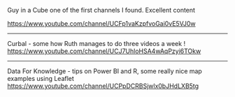 Guy in a Cube one of the first channels I found.  Excellent content

https://www.youtube.com/channel/UCFp1vaKzpfvoGai0vE5VJ0w

---
Curbal - some how Ruth manages to do three videos a week !
https://www.youtube.com/channel/UCJ7UhloHSA4wAqPzyi6TOkw

---
Data For Knowledge - tips on Power BI and R, some really nice map examples using Leaflet
https://www.youtube.com/channel/UCPpDCRBSjwlx0bJHdLXB5tg